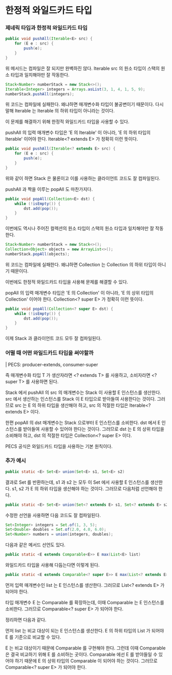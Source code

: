 # 한정적 와일드카드 타입


### 제네릭 타입과 한정적 와일드카드 타입

```java
public void pushAll(Iterable<E> src) {
    for (E e : src) {
        push(e);
    }
}
```
위 메서드는 컴파일은 잘 되지만 완벽하진 않다. Iterable src 의 원소 타입이 스택의 원소 타입과 일치해야만 잘 작동한다.

```java
Stack<Number> numberStack = new Stack<>();
Iterable<Integer> integers = Arrays.asList(3, 1, 4, 1, 5, 9);
numberStack.pushAll(integers);
```

위 코드는 컴파일에 실패한다. 왜냐하면 매개변수화 타입이 불공변이기 때문이다. 다시말해 Iterable<Integer> 는 Iterable<Number> 의 하위 타입이 아니라는 것이다.

이 문제를 해결하기 위해 한정적 와일드카드 타입을 사용할 수 있다.

pushAll 의 입력 매개변수 타입은 'E 의 Iterable' 이 아니라, 'E 의 하위 타입의 Iterable' 이어야 한다. Iterable<? extends E> 가 정확히 이런 뜻이다.

```java
public void pushAll(Iterable<? extends E> src) {
    for (E e : src) {
        push(e);
    }
}
```

위와 같이 하면 Stack 은 물론이고 이를 사용하는 클라이언트 코드도 잘 컴파일된다.

pushAll 과 짝을 이루는 popAll 도 마찬가지다.

```java
public void popAll(Collection<E> dst) {
    while (!isEmpty()) {
        dst.add(pop());
    }
}
```
이번에도 역시나 주어진 컬렉션의 원소 타입이 스택의 원소 타입과 일치해야만 잘 작동한다.

```java
Stack<Number> numberStack = new Stack<>();
Collection<Object> objects = new ArrayList<>();
numberStack.popAll(objects);
```

위 코드는 컴파일에 실패한다. 왜냐하면 Collection<Object> 는 Collection<Number> 의 하위 타입이 아니기 때문이다.

이번에도 한정적 와일드카드 타입을 사용해 문제를 해결할 수 있다.

popAll 의 입력 매개변수 타입은 'E 의 Collection' 이 아니라, 'E 의 상위 타입의 Collection' 이어야 한다. Collection<? super E> 가 정확히 이런 뜻이다.

```java
public void popAll(Collection<? super E> dst) {
    while (!isEmpty()) {
        dst.add(pop());
    }
}
```

이제 Stack 과 클라이언트 코드 모두 잘 컴파일된다.



### 어떨 때 어떤 와일드카드 타입을 써야할까

| PECS: producer-extends, consumer-super

즉 매개변수화 타입 T 가 생산자라면 <? extends T> 를 사용하고, 소비자라면 <? super T> 를 사용하면 된다. 

Stack 에서 pushAll 의 src 의 매개변수는 Stack 이 사용할 E 인스턴스를 생산한다. src 에서 생산하는 인스턴스를 Stack 이 E 타입으로 받아들여 사용한다는 것이다. 그러므로 src 는 E 의 하위 타입을 생산해야 하고, src 의 적절한 타입은 Iterable<? extends E> 이다.

한편 popAll 의 dst 매개변수는 Stack 으로부터 E 인스턴스를 소비한다. dst 에서 E 인스턴스를 받아들여 사용할 수 있어야 한다는 것이다. 그러므로 dst 는 E 의 상위 타입을 소비해야 하고, dst 의 적절한 타입은 Collection<? super E> 이다.

PECS 공식은 와일드카드 타입을 사용하는 기본 원칙이다.


### 추가 예시

```java
public static <E> Set<E> union(Set<E> s1, Set<E> s2)
```

결과로 Set<E> 를 반환하는데, s1 과 s2 는 모두 이 Set 에서 사용할 E 인스턴스를 생산한다. s1, s2 가 E 의 하위 타입을 생산해야 하는 것이다. 그러므로 다음처럼 선언해야 한다.

```java
public static <E> Set<E> union(Set<? extends E> s1, Set<? extends E> s2)
```

수정한 선언을 사용하면 다음 코드도 잘 컴파일된다.

```java
Set<Integer> integers = Set.of(1, 3, 5);
Set<Double> doubles = Set.of(2.0, 4.0, 6.0);
Set<Number> numbers = union(integers, doubles);
```

다음과 같은 메서드 선언도 있다.

```java
public static <E extends Comparable<E>> E max(List<E> list)
```

와일드카드 타입을 사용해 다듬는다면 이렇게 된다.

```java
public static <E extends Comparable<? super E>> E max(List<? extends E> list)
```

먼저 입력 매개변수인 list 는 E 인스턴스를 생산한다. 그러므로 List<? extends E> 가 되어야 한다.

타입 매개변수 E 는 Comparable<E> 를 확장하는데, 이때 Comparable<E> 는 E 인스턴스를 소비한다. 그러므로 Comparable<? super E> 가 되어야 한다.


정리하면 다음과 같다.

먼저 list 는 비교 대상이 되는 E 인스턴스를 생산한다. E 의 하위 타입의 List 가 되어야 E 를 기준으로 비교할 수 있다.

E 는 비교 대상이기 때문에 Comparable 를 구현해야 한다. 그런데 이때 Comparable 은 결국 비교하기 위해 E 를 소비하는 곳이다. Comparable 에선 E 를 받야들일 수 있어야 하기 때문에 E 의 상위 타입의 Comparable 이 되어야 하는 것이다. 그러므로 Comparable<? super E> 가 되어야 한다.
